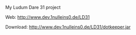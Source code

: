 
My Ludum Dare 31 project

Web:
http://www.dev.1nulleins0.de/LD31

Download:
http://www.dev.1nulleins0.de/LD31/dotkeeper.jar